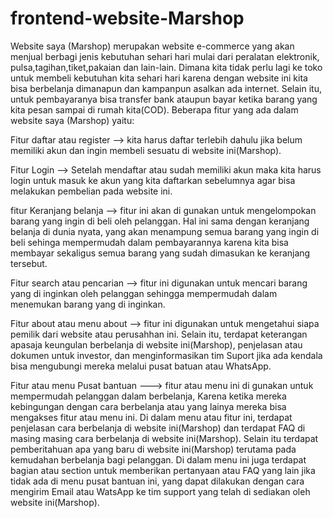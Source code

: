 # frontend-website-Marshop
Website saya (Marshop) merupakan website e-commerce yang akan menjual berbagi jenis kebutuhan sehari hari mulai dari peralatan elektronik, pulsa,tagihan,tiket,pakaian dan lain-lain. Dimana kita tidak perlu lagi ke toko untuk membeli kebutuhan kita sehari hari karena dengan website ini kita bisa berbelanja dimanapun dan kampanpun asalkan ada internet. Selain itu, untuk pembayaranya bisa transfer bank ataupun bayar ketika barang yang kita pesan sampai di rumah kita(COD).
Beberapa fitur yang ada dalam website saya (Marshop) yaitu:

Fitur daftar atau register --> kita harus daftar terlebih dahulu jika belum memiliki akun dan ingin membeli sesuatu di website ini(Marshop).

Fitur Login --> Setelah mendaftar atau sudah memiliki akun maka kita harus login untuk masuk ke akun yang kita daftarkan sebelumnya agar bisa melakukan pembelian pada website ini.

fitur Keranjang belanja --> fitur ini akan di gunakan untuk mengelompokan barang yang ingin di beli oleh pelanggan. Hal ini sama dengan keranjang belanja di dunia nyata, yang akan menampung semua barang yang ingin di beli sehinga mempermudah dalam pembayarannya karena kita bisa membayar sekaligus semua barang yang sudah dimasukan ke keranjang tersebut.

Fitur search atau pencarian --> fitur ini digunakan untuk mencari barang yang di inginkan oleh pelanggan sehingga mempermudah dalam menemukan barang yang di inginkan.

Fitur about atau menu about --> fitur ini digunakan untuk mengetahui siapa pemilik dari website atau perusahhan ini. Selain itu, terdapat keterangan apasaja keungulan berbelanja di website ini(Marshop), penjelasan atau dokumen untuk investor, dan menginformasikan tim Suport jika ada kendala bisa mengubungi mereka melalui pusat batuan atau WhatsApp.

Fitur atau menu Pusat bantuan ---> fitur atau menu ini di gunakan untuk mempermudah pelanggan dalam berbelanja, Karena ketika mereka kebingungan dengan cara berbelanja atau yang lainya mereka bisa mengakses fitur atau menu ini. Di dalam menu atau fitur ini, terdapat penjelasan cara berbelanja di website ini(Marshop) dan terdapat FAQ di masing masing cara berbelanja di website ini(Marshop). Selain itu terdapat pemberitahuan apa yang baru di website ini(Marshop) terutama pada kemudahan berbelanja bagi pelanggan. Di dalam menu ini juga terdapat bagian atau section untuk memberikan pertanyaan atau FAQ yang lain jika tidak ada di menu pusat bantuan ini, yang dapat dilakukan dengan cara mengirim Email atau WatsApp ke tim support yang telah di sediakan oleh website ini(Marshop).
